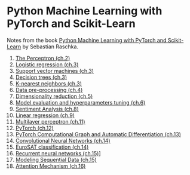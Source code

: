 Python Machine Learning with PyTorch and Scikit-Learn
=====================================================
Notes from the book [Python Machine Learning with PyTorch and Scikit-Learn](https://sebastianraschka.com/books/#machine-learning-with-pytorch-and-scikit-learn) by Sebastian Raschka.

1. [The Perceptron (ch.2)](perceptron.ipynb)
2. [Logistic regression (ch.3)](logistic_regression.ipynb)
3. [Support vector machines (ch.3)](support_vector_machines.ipynb)
4. [Decision trees (ch.3)](decision_trees.ipynb)
5. [K-nearest neighbors (ch.3)](k-nearest_neighbors.ipynb)
6. [Data pre-processing (ch.4)](data_pre-processing.ipynb)
7. [Dimensionality reduction (ch.5)](data_compression.ipynb)
8. [Model evaluation and hyperparameters tuning (ch.6)](model_evaluation.ipynb)
9. [Sentiment Analysis (ch.8)](sentiment_analysis.ipynb)
10. [Linear regression (ch.9)](linear_regression.ipynb)
11. [Multilayer perceptron (ch.11)](multilayer_perceptron.ipynb)
12. [PyTorch (ch.12)](pytorch.ipynb)  
13. [PyTorch Computational Graph and Automatic Differentiation (ch.13)](computation_graph_and_autodiff.ipynb)  
14. [Convolutional Neural Networks (ch.14)](convolutional_neural_networks.ipynb)
15. [EuroSAT classification (ch.14)](eurosat_images_classification.ipynb)
16. [Recurrent neural networks (ch.15)](recurrent_neural_networks.ipynb)]
17. [Modeling Sequential Data (ch.15)](char_level_language_model.ipynb)
18. [Attention Mechanism (ch.16)](attention_mechanism.ipynb)
